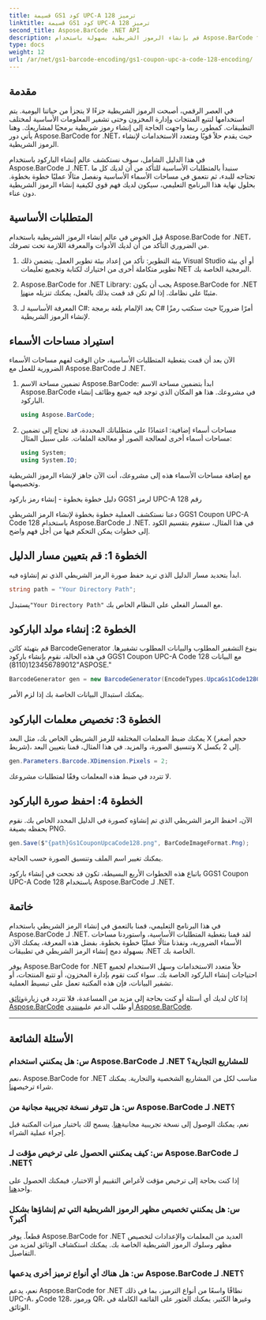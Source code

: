 ```yaml
---
title: قسيمة GS1 كود UPC-A ترميز 128
linktitle: قسيمة GS1 كود UPC-A ترميز 128
second_title: Aspose.BarCode .NET API
description: قم بإنشاء الرموز الشريطية بسهولة باستخدام Aspose.BarCode for .NET - الحل الشامل لإنشاء الرموز الشريطية. ابدأ اليوم!
type: docs
weight: 12
url: /ar/net/gs1-barcode-encoding/gs1-coupon-upc-a-code-128-encoding/
---
```


## مقدمة

في العصر الرقمي، أصبحت الرموز الشريطية جزءًا لا يتجزأ من حياتنا اليومية. يتم استخدامها لتتبع المنتجات وإدارة المخزون وحتى تشفير المعلومات الأساسية لمختلف التطبيقات. كمطور، ربما واجهت الحاجة إلى إنشاء رموز شريطية برمجيًا لمشاريعك. وهنا يأتي دور Aspose.BarCode for .NET، حيث يقدم حلاً قويًا ومتعدد الاستخدامات لإنشاء الرموز الشريطية.

في هذا الدليل الشامل، سوف نستكشف عالم إنشاء الباركود باستخدام Aspose.BarCode لـ .NET. سنبدأ بالمتطلبات الأساسية للتأكد من أن لديك كل ما تحتاجه للبدء، ثم نتعمق في مساحات الأسماء الأساسية ونفصل مثالًا عمليًا خطوة بخطوة. بحلول نهاية هذا البرنامج التعليمي، سيكون لديك فهم قوي لكيفية إنشاء الرموز الشريطية دون عناء.

## المتطلبات الأساسية

قبل الخوض في عالم إنشاء الرموز الشريطية باستخدام Aspose.BarCode for .NET، من الضروري التأكد من أن لديك الأدوات والمعرفة اللازمة تحت تصرفك.

1. بيئة التطوير: تأكد من إعداد بيئة تطوير العمل. يتضمن ذلك Visual Studio أو أي بيئة تطوير متكاملة أخرى من اختيارك لكتابة وتجميع تعليمات NET البرمجية الخاصة بك.

2.  Aspose.BarCode for .NET Library: يجب أن يكون Aspose.BarCode for .NET مثبتًا على نظامك. إذا لم تكن قد قمت بذلك بالفعل، يمكنك تنزيله من[هنا](https://releases.aspose.com/barcode/net/).

3. المعرفة الأساسية لـ C#: يعد الإلمام بلغة برمجة C# أمرًا ضروريًا حيث ستكتب رمزًا لإنشاء الرموز الشريطية.

## استيراد مساحات الأسماء

الآن بعد أن قمت بتغطية المتطلبات الأساسية، حان الوقت لفهم مساحات الأسماء الضرورية للعمل مع Aspose.BarCode لـ .NET.

1. تضمين مساحة الاسم Aspose.BarCode: ابدأ بتضمين مساحة الاسم Aspose.BarCode في مشروعك. هذا هو المكان الذي توجد فيه جميع وظائف إنشاء الباركود.

   ```csharp
   using Aspose.BarCode;
   ```

2. مساحات أسماء إضافية: اعتمادًا على متطلباتك المحددة، قد تحتاج إلى تضمين مساحات أسماء أخرى لمعالجة الصور أو معالجة الملفات. على سبيل المثال:

   ```csharp
   using System;
   using System.IO;
   ```

مع إضافة مساحات الأسماء هذه إلى مشروعك، أنت الآن جاهز لإنشاء الرموز الشريطية وتخصيصها.

دليل خطوة بخطوة - إنشاء رمز باركود GGS1 لرمز UPC-A رقم 128

دعنا نستكشف العملية خطوة بخطوة لإنشاء الرمز الشريطي GGS1 Coupon UPC-A Code 128 باستخدام Aspose.BarCode لـ .NET. في هذا المثال، سنقوم بتقسيم الكود إلى خطوات يمكن التحكم فيها من أجل فهم واضح.

## الخطوة 1: قم بتعيين مسار الدليل

ابدأ بتحديد مسار الدليل الذي تريد حفظ صورة الرمز الشريطي الذي تم إنشاؤه فيه.

```csharp
string path = "Your Directory Path";
```

 يستبدل`"Your Directory Path"` مع المسار الفعلي على النظام الخاص بك.

## الخطوة 2: إنشاء مولد الباركود

قم بتهيئة كائن BarcodeGenerator بنوع التشفير المطلوب والبيانات المطلوب تشفيرها. في هذه الحالة، نقوم بإنشاء باركود GGS1 Coupon UPC-A Code 128 مع البيانات "123456789012(8110)ASPOSE."

```csharp
BarcodeGenerator gen = new BarcodeGenerator(EncodeTypes.UpcaGs1Code128Coupon, "123456789012(8110)ASPOSE");
```

يمكنك استبدال البيانات الخاصة بك إذا لزم الأمر.

## الخطوة 3: تخصيص معلمات الباركود

يمكنك ضبط المعلمات المختلفة للرمز الشريطي الخاص بك، مثل البعد X (حجم أصغر شريط)، وتنسيق الصورة، والمزيد. في هذا المثال، قمنا بتعيين البعد X إلى 2 بكسل.

```csharp
gen.Parameters.Barcode.XDimension.Pixels = 2;
```

لا تتردد في ضبط هذه المعلمات وفقًا لمتطلبات مشروعك.

## الخطوة 4: احفظ صورة الباركود

الآن، احفظ الرمز الشريطي الذي تم إنشاؤه كصورة في الدليل المحدد الخاص بك. نقوم بحفظه بصيغة PNG.

```csharp
gen.Save($"{path}Gs1CouponUpcaCode128.png", BarCodeImageFormat.Png);
```

يمكنك تغيير اسم الملف وتنسيق الصورة حسب الحاجة.

باتباع هذه الخطوات الأربع البسيطة، تكون قد نجحت في إنشاء باركود GGS1 Coupon UPC-A Code 128 باستخدام Aspose.BarCode لـ .NET.

## خاتمة

في هذا البرنامج التعليمي، قمنا بالتعمق في إنشاء الرمز الشريطي باستخدام Aspose.BarCode لـ .NET. لقد قمنا بتغطية المتطلبات الأساسية، واستوردنا مساحات الأسماء الضرورية، ونفذنا مثالًا عمليًا خطوة بخطوة. بفضل هذه المعرفة، يمكنك الآن بسهولة دمج إنشاء الرمز الشريطي في تطبيقات .NET الخاصة بك.

يوفر Aspose.BarCode for .NET حلاً متعدد الاستخدامات وسهل الاستخدام لجميع احتياجات إنشاء الباركود الخاصة بك. سواء كنت تقوم بإدارة المخزون، أو تتبع المنتجات، أو تشفير البيانات، فإن هذه المكتبة تعمل على تبسيط العملية.

 إذا كان لديك أي أسئلة أو كنت بحاجة إلى مزيد من المساعدة، فلا تتردد في زيارة[وثائق Aspose.BarCode](https://reference.aspose.com/barcode/net/) أو طلب الدعم على[منتدى Aspose.BarCode](https://forum.aspose.com/c/barcode/13).

---

## الأسئلة الشائعة

### س: هل يمكنني استخدام Aspose.BarCode لـ .NET للمشاريع التجارية؟
 نعم، Aspose.BarCode for .NET مناسب لكل من المشاريع الشخصية والتجارية. يمكنك شراء ترخيص[هنا](https://purchase.aspose.com/buy).

### س: هل تتوفر نسخة تجريبية مجانية من Aspose.BarCode لـ .NET؟
نعم، يمكنك الوصول إلى نسخة تجريبية مجانية[هنا](https://releases.aspose.com/). يسمح لك باختبار ميزات المكتبة قبل إجراء عملية الشراء.

### س: كيف يمكنني الحصول على ترخيص مؤقت لـ Aspose.BarCode لـ .NET؟
 إذا كنت بحاجة إلى ترخيص مؤقت لأغراض التقييم أو الاختبار، فيمكنك الحصول على واحد[هنا](https://purchase.aspose.com/temporary-license/).

### س: هل يمكنني تخصيص مظهر الرموز الشريطية التي تم إنشاؤها بشكل أكبر؟
قطعاً. يوفر Aspose.BarCode for .NET العديد من المعلمات والإعدادات لتخصيص مظهر وسلوك الرموز الشريطية الخاصة بك. يمكنك استكشاف الوثائق لمزيد من التفاصيل.

### س: هل هناك أي أنواع ترميز أخرى يدعمها Aspose.BarCode لـ .NET؟
نعم، يدعم Aspose.BarCode for .NET نطاقًا واسعًا من أنواع الترميز، بما في ذلك UPC-A، وCode 128، ورموز QR، وغيرها الكثير. يمكنك العثور على القائمة الكاملة في الوثائق.